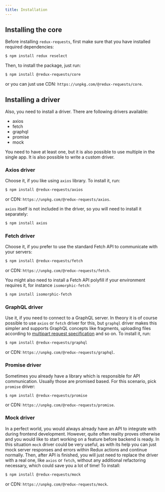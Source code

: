 ```yaml
---
title: Installation
---
```


## Installing the core

Before installing `redux-requests`, first make sure that you have installed required
dependencies:
```bash
$ npm install redux reselect
```

Then, to install the package, just run:
```bash
$ npm install @redux-requests/core
```
or you can just use CDN: `https://unpkg.com/@redux-requests/core`.

## Installing a driver

Also, you need to install a driver. There are following drivers available:
- axios
- fetch
- graphql
- promise
- mock

You need to have at least one, but it is also possible to use multiple in the single
app. It is also possible to write a custom driver.

### Axios driver

Choose it, if you like using `axios` library. To install it, run:
```bash
$ npm install @redux-requests/axios
```
or CDN: `https://unpkg.com/@redux-requests/axios`.

`axios` itself is not included in the driver, so you will need to install it separately:
```bash
$ npm install axios
```

### Fetch driver

Choose it, if you prefer to use the standard Fetch API to communicate with your servers:
```bash
$ npm install @redux-requests/fetch
```
or CDN: `https://unpkg.com/@redux-requests/fetch`.

You might also need to install a Fetch API polyfill if your environment requires it,
for instance `isomorphic-fetch`:
```bash
$ npm install isomorphic-fetch
```

### GraphQL driver

Use it, if you need to connect to a GraphQL server. In theory it is of course possible to
use `axios` or `fetch` driver for this, but `graphql` driver makes this simpler and supports
GraphQL concepts like fragments, uploading files according to [multipart request specification](https://github.com/jaydenseric/graphql-multipart-request-spec) and so on. To install it, run:
```bash
$ npm install @redux-requests/graphql
```
or CDN: `https://unpkg.com/@redux-requests/graphql`.

### Promise driver

Sometimes you already have a library which is responsible for API communication.
Usually those are promised based. For this scenario, pick `promise` driver:
```bash
$ npm install @redux-requests/promise
```
or CDN: `https://unpkg.com/@redux-requests/promise`.

### Mock driver

In a perfect world, you would always already have an API to integrate with during frontend
development. However, quite often reality proves otherwise and you would like to
start working on a feature before backend is ready. In this situation `mock` driver
could be very useful, as with its help you can just mock server responses and errors within
Redux actions and continue normally. Then, after API is finished, you will just need to replace
the driver with a real one, like `axios` or `fetch`, without any additional refactoring necessary,
which could save you a lot of time! To install:
```bash
$ npm install @redux-requests/mock
```
or CDN: `https://unpkg.com/@redux-requests/mock`.



